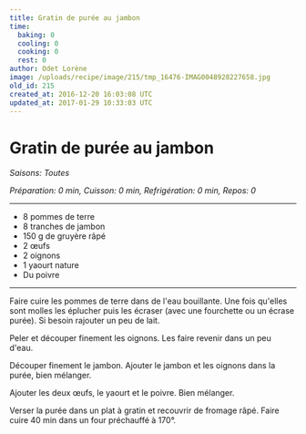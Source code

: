 ```yaml
---
title: Gratin de purée au jambon
time:
  baking: 0
  cooling: 0
  cooking: 0
  rest: 0
author: Odet Lorène
image: /uploads/recipe/image/215/tmp_16476-IMAG0048928227658.jpg
old_id: 215
created_at: 2016-12-20 16:03:08 UTC
updated_at: 2017-01-29 10:33:03 UTC
---
```


# Gratin de purée au jambon

_Saisons: Toutes_

_Préparation: 0 min, Cuisson: 0 min, Refrigération: 0 min, Repos: 0_

---

- 8 pommes de terre
- 8 tranches de jambon
- 150 g de gruyère râpé
- 2 œufs
- 2 oignons
- 1 yaourt nature
- Du poivre

---

Faire cuire les pommes de terre dans de l'eau bouillante. Une fois qu'elles sont molles les éplucher puis les écraser (avec une fourchette ou un écrase purée). Si besoin rajouter un peu de lait.

Peler et découper finement les oignons. Les faire revenir dans un peu d'eau.

Découper finement le jambon. Ajouter le jambon et les oignons dans la purée, bien mélanger.

Ajouter les deux œufs, le yaourt et le poivre. Bien mélanger.

Verser la purée dans un plat à gratin et recouvrir de fromage râpé. Faire cuire 40 min dans un four préchauffé à 170°.
